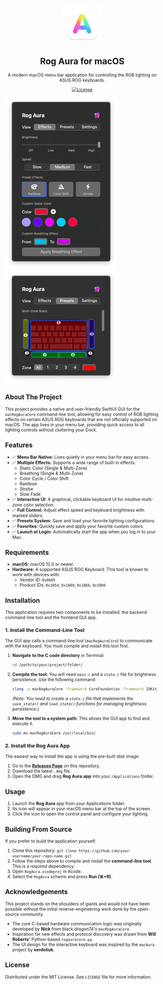 <div align="center">
  <img src="./RogAura/Assets.xcassets/AppIcon.appiconset/128-mac.png" width="128" />
  <h1>Rog Aura for macOS</h1>
  <p>A modern macOS menu bar application for controlling the RGB lighting on ASUS ROG keyboards.</p>
  
  <p>
    <a href="LINK_TO_YOUR_LICENSE_FILE">
      <img src="https://img.shields.io/badge/license-MIT-blue.svg" alt="License">
    </a>
  </p>
</div>

![App Screenshot](./screenshoots/main.png)
![App Screenshot](./screenshoots/preset.png)

## About The Project

This project provides a native and user-friendly SwiftUI GUI for the `macRogAuraCore` command-line tool, allowing for easy control of RGB lighting effects on certain ASUS ROG keyboards that are not officially supported on macOS. The app lives in your menu bar, providing quick access to all lighting controls without cluttering your Dock.

## Features

* ✅ **Menu Bar Native:** Lives quietly in your menu bar for easy access.
* ✅ **Multiple Effects:** Supports a wide range of built-in effects:
    * Static Color (Single & Multi-Zone)
    * Breathing (Single & Multi-Zone)
    * Color Cycle / Color Shift
    * Rainbow
    * Strobe
    * Slow Fade
* ✅ **Interactive UI:** A graphical, clickable keyboard UI for intuitive multi-zone color selection.
* ✅ **Full Control:** Adjust effect speed and keyboard brightness with marked sliders.
* ✅ **Presets System:** Save and load your favorite lighting configurations.
* ✅ **Favorites:** Quickly save and apply your favorite custom colors.
* ✅ **Launch at Login:** Automatically start the app when you log in to your Mac.

## Requirements

* **macOS:** macOS 12.0 or newer.
* **Hardware:** A supported ASUS ROG Keyboard. This tool is known to work with devices with:
    * Vendor ID: `0x0b05`
    * Product IDs: `0x1854`, `0x1869`, `0x1866`, `0x19b6`

## Installation

This application requires two components to be installed: the backend command-line tool and the frontend GUI app.

### 1. Install the Command-Line Tool

The GUI app calls a command-line tool (`macRogAuraCore`) to communicate with the keyboard. You must compile and install this tool first.

1.  **Navigate to the C code directory** in Terminal:
    ```bash
    cd /path/to/your/project/folder/
    ```

2.  **Compile the tool:** You will need `main.c` and a `state.c` file for brightness persistence. Use the following command:
    ```bash
    clang -o macRogAuraCore -framework CoreFoundation -framework IOKit main.c state.c
    ```
    *(Note: You need to create a `state.c` file that implements the `save_state()` and `load_state()` functions for managing brightness persistence.)*

3.  **Move the tool to a system path:** This allows the GUI app to find and execute it.
    ```bash
    sudo mv macRogAuraCore /usr/local/bin/
    ```

### 2. Install the Rog Aura App

The easiest way to install the app is using the pre-built disk image.

1.  Go to the [**Releases Page**](URL_TO_YOUR_GITHUB_RELEASES_PAGE) on this repository.
2.  Download the latest `.dmg` file.
3.  Open the DMG and drag **Rog Aura.app** into your `/Applications` folder.

## Usage

1.  Launch the **Rog Aura** app from your Applications folder.
2.  Its icon will appear in your macOS menu bar at the top of the screen.
3.  Click the icon to open the control panel and configure your lighting.

## Building From Source

If you prefer to build the application yourself:

1.  Clone this repository: `git clone https://github.com/your-username/your-repo-name.git`
2.  Follow the steps above to compile and install the **command-line tool**. This is a required dependency.
3.  Open `RogAura.xcodeproj` in Xcode.
4.  Select the `RogAura` scheme and press **Run (⌘+R)**.

## Acknowledgements

This project stands on the shoulders of giants and would not have been possible without the initial reverse-engineering work done by the open-source community.

* The core C-based hardware communication logic was originally developed by **Nick** from black.dragon74's `macRogAuraCore`.
* Inspiration for new effects and protocol discovery was drawn from **Will Roberts'** Python-based `rogauracore.py`.
* The UI design for the interactive keyboard was inspired by the `macAura` project by **serdeliuk**.

## License

Distributed under the MIT License. See `LICENSE` file for more information.
